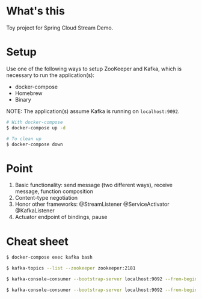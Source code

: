 # What's this

Toy project for Spring Cloud Stream Demo.

# Setup
Use one of the following ways to setup ZooKeeper and Kafka, which is necessary to run the application(s):
- docker-compose
- Homebrew
- Binary

NOTE: The application(s) assume Kafka is running on `localhost:9092`.

```bash
# With docker-compose
$ docker-compose up -d

# To clean up
$ docker-compose down
```

# Point

1. Basic functionality: send message (two different ways), receive message, function composition
1. Content-type negotiation
1. Honor other frameworks: @StreamListener @ServiceActivator @KafkaListener
1. Actuator endpoint of bindings, pause

# Cheat sheet

```bash
$ docker-compose exec kafka bash

$ kafka-topics --list --zookeeper zookeeper:2181

$ kafka-console-consumer --bootstrap-server localhost:9092 --from-beginning --topic upstream

$ kafka-console-consumer --bootstrap-server localhost:9092 --from-beginning --topic downstream

```